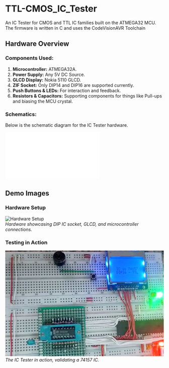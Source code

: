 # TTL-CMOS_IC_Tester
An IC Tester for CMOS and TTL IC families built on the ATMEGA32 MCU. The firmware is written in C and uses the CodeVisionAVR Toolchain

## Hardware Overview

### Components Used:
1. **Microcontroller:** ATMEGA32A.
2. **Power Supply:** Any 5V DC Source.
3. **GLCD Display:** Nokia 5110 GLCD.
4. **ZIF Socket:** Only DIP14 and DIP16 are supported currently.
5. **Push Buttons & LEDs:** For interaction and feedback.
6. **Resistors & Capacitors:** Supporting components for things like Pull-ups and biasing the MCU crystal.

### Schematics:
Below is the schematic diagram for the IC Tester hardware. 

![Schematic](./Images/schematic.pdf)

## Demo Images

### Hardware Setup
![Hardware Setup](./Tester.jpg)  
*Hardware showcasing DIP IC socket, GLCD, and microcontroller connections.*

### Testing in Action
![Testing in Action](./images/Demo.jpg)  
*The IC Tester in action, validating a 74157 IC.*
